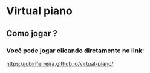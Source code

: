 # Virtual piano
## Como jogar ?
### Você pode jogar clicando diretamente no link: 
https://jobinferreira.github.io/virtual-piano/
